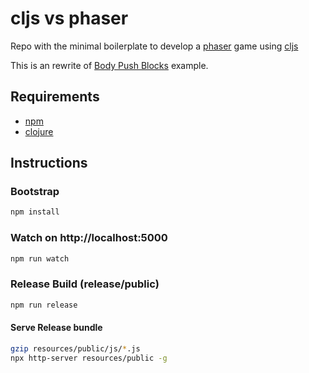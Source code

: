 # cljs vs phaser
Repo with the minimal boilerplate to develop a [phaser](https://phaser.io) game using [cljs](https://clojurescript.org/)

This is an rewrite of [Body Push Blocks](https://phaser.io/examples/v3.85.0/physics/arcade/view/body-push-blocks) example.

## Requirements
- [npm](https://www.npmjs.com/)
- [clojure](https://clojure.org/)

## Instructions

### Bootstrap
```bash
npm install
```

### Watch on http://localhost:5000
```bash
npm run watch
```

### Release Build (release/public)
```bash
npm run release
```

#### Serve Release bundle
```bash
gzip resources/public/js/*.js
npx http-server resources/public -g
```
